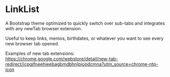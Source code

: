 LinkList
========

A Bootstrap theme optimized to quickly switch over sub-tabs and integrates with any newTab browser extension.

Useful to keep links, memos, birthdates, or whatever you want to see every new browser tab opened.

Examples of new tab extensions:
https://chrome.google.com/webstore/detail/new-tab-redirect/icpgjfneehieebagbmdbhnlpiopdcmna?utm_source=chrome-ntp-icon
